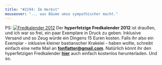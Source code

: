 ```yaml
---
title: "#2194: Im Herbst"
mouseover: "... was Bäume umso sympathischer macht."
---
```


PS:
<a href="http://www.fonflatter.de/kalender" title="Fredkalender 2012"><img src="http://www.fonflatter.de/bilder/kalender2012_or.png" alt="Fredkalender 2012" /></a>
Der <strong>hyperfetzige Fredkalender 2012</strong><a href="http://www.fonflatter.de/kalender" title="Fredkalender 2012"></a> ist draußen, und ich war so frei, ein paar Exemplare in Druck zu geben. Inklusive Versand und so Zeug würde ein Dingens 15 Euren kosten. Falls ihr also ein Exemplar - inklusive kleiner bastianscher Krakelei  - haben wollte, schreibt einfach eine nette Mail an <a href="mailto:fonflatter@gmail.com"><strong>fonflatter@gmail.com</strong></a>.
Natürlich könnt ihr den hyperfetzigen Fredkalender <a href="http://www.fonflatter.de/kalender" title="Fredkalender 2012"><strong>hier</strong></a> auch einfach kostenlos herunterladen. 
Und so.

